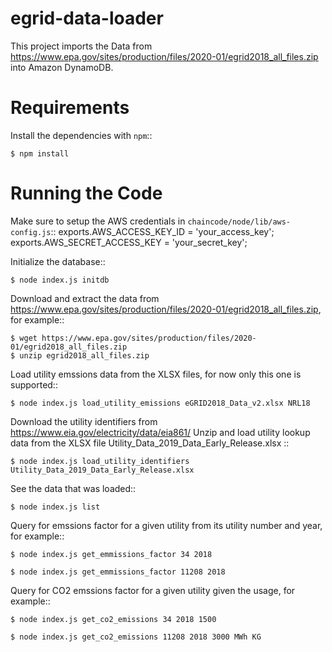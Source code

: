 # egrid-data-loader

This project imports the Data from https://www.epa.gov/sites/production/files/2020-01/egrid2018_all_files.zip into Amazon DynamoDB.


Requirements
============

Install the dependencies with `npm`::

    $ npm install


Running the Code
================

Make sure to setup the AWS credentials in `chaincode/node/lib/aws-config.js`::
    exports.AWS_ACCESS_KEY_ID = 'your_access_key';
    exports.AWS_SECRET_ACCESS_KEY = 'your_secret_key';

Initialize the database::  

    $ node index.js initdb

Download and extract the data from https://www.epa.gov/sites/production/files/2020-01/egrid2018_all_files.zip, for example::

    $ wget https://www.epa.gov/sites/production/files/2020-01/egrid2018_all_files.zip
    $ unzip egrid2018_all_files.zip

Load utility emssions data from the XLSX files, for now only this one is supported::

    $ node index.js load_utility_emissions eGRID2018_Data_v2.xlsx NRL18

Download the utility identifiers from https://www.eia.gov/electricity/data/eia861/  Unzip and load utility lookup data from the XLSX file Utility_Data_2019_Data_Early_Release.xlsx ::

    $ node index.js load_utility_identifiers Utility_Data_2019_Data_Early_Release.xlsx

See the data that was loaded::

    $ node index.js list

Query for emssions factor for a given utility from its utility number and year, for example::

    $ node index.js get_emmissions_factor 34 2018
    
    $ node index.js get_emmissions_factor 11208 2018

Query for CO2 emssions factor for a given utility given the usage, for example::

    $ node index.js get_co2_emissions 34 2018 1500
    
    $ node index.js get_co2_emissions 11208 2018 3000 MWh KG
